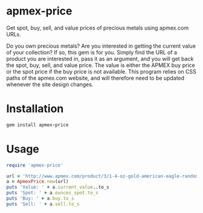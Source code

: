 # apmex-price
Get spot, buy, sell, and value prices of precious metals using apmex.com URLs.

Do you own precious metals?  Are you interested in getting the current value of your collection?  If so, this gem is for you.  Simply find the URL of a product you are interested in, pass it as an argument, and you will get back the spot, buy, sell, and value price.  The value is either the APMEX buy price or the spot price if the buy price is not available.  This program relies on CSS paths of the apmex.com website, and will therefore need to be updated whenever the site design changes.

# Installation
```ruby
gem install apmex-price
```

# Usage
```ruby
require 'apmex-price'

url = 'http://www.apmex.com/product/3/1-4-oz-gold-american-eagle-random-year'
a = ApmexPrice.new(url)
puts 'Value: ' + a.current_value..to_s
puts 'Spot: ' + a.ounces_spot.to_s
puts 'Buy: ' + a.buy.to_s
puts 'Sell: ' + a.sell.to_s
```
